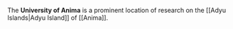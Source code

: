 The **University of Anima** is a prominent location of research on the [[Adyu Islands|Adyu Island]] of [[Anima]].